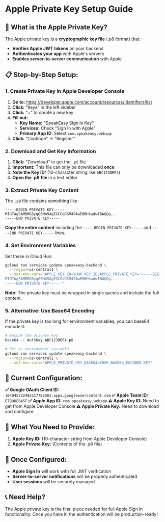 # Apple Private Key Setup Guide

## 🔑 What is the Apple Private Key?

The Apple private key is a **cryptographic key file** (.p8 format) that:
- **Verifies Apple JWT tokens** on your backend
- **Authenticates your app** with Apple's servers
- **Enables server-to-server communication** with Apple

## 📋 Step-by-Step Setup:

### 1. Create Private Key in Apple Developer Console

1. **Go to:** https://developer.apple.com/account/resources/identifiers/list
2. **Click:** "Keys" in the left sidebar
3. **Click:** "+" to create a new key
4. **Fill out:**
   - **Key Name:** "SpeakEasy Sign In Key"
   - **Services:** Check "Sign In with Apple"
   - **Primary App ID:** Select `com.speakeasy.webapp`
5. **Click:** "Continue" → "Register"

### 2. Download and Get Key Information

1. **Click:** "Download" to get the `.p8` file
2. **Important:** This file can only be downloaded **once**
3. **Note the Key ID:** (10-character string like `ABC123DEF4`)
4. **Open the .p8 file** in a text editor

### 3. Extract Private Key Content

The `.p8` file contains something like:
```
-----BEGIN PRIVATE KEY-----
MIGTAgEAMBMGByqGSM49AgEGCCqGSM49AwEHBHkwdwIBAQQg...
-----END PRIVATE KEY-----
```

**Copy the entire content** including the `-----BEGIN PRIVATE KEY-----` and `-----END PRIVATE KEY-----` lines.

### 4. Set Environment Variables

Set these in Cloud Run:
```bash
gcloud run services update speakeasy-backend \
  --region=us-central1 \
  --set-env-vars="APPLE_KEY_ID=YOUR_KEY_ID,APPLE_PRIVATE_KEY='-----BEGIN PRIVATE KEY-----
MIGTAgEAMBMGByqGSM49AgEGCCqGSM49AwEHBHkwdwIBAQQg...
-----END PRIVATE KEY-----'"
```

**Note:** The private key must be wrapped in single quotes and include the full content.

### 5. Alternative: Use Base64 Encoding

If the private key is too long for environment variables, you can base64 encode it:

```bash
# Encode the private key
base64 -i AuthKey_ABC123DEF4.p8

# Set as environment variable
gcloud run services update speakeasy-backend \
  --region=us-central1 \
  --set-env-vars="APPLE_PRIVATE_KEY_BASE64=YOUR_BASE64_ENCODED_KEY"
```

## 🔧 Current Configuration:

**✅ Google OAuth Client ID:** `104945732492517782503.apps.googleusercontent.com`
**✅ Apple Team ID:** `E7B9UE64SF`
**✅ Apple App ID:** `com.speakeasy.webapp`
**⚠️ Apple Key ID:** Need to get from Apple Developer Console
**⚠️ Apple Private Key:** Need to download and configure

## 🎯 What You Need to Provide:

1. **Apple Key ID:** (10-character string from Apple Developer Console)
2. **Apple Private Key:** (Contents of the .p8 file)

## 🚀 Once Configured:

- **Apple Sign In** will work with full JWT verification
- **Server-to-server notifications** will be properly authenticated
- **User sessions** will be securely managed

## 📞 Need Help?

The Apple private key is the final piece needed for full Apple Sign In functionality. Once you have it, the authentication will be production-ready!
